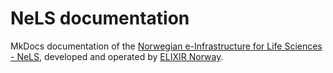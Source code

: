 # NeLS documentation

MkDocs documentation of the [Norwegian e-Infrastructure for Life Sciences - NeLS](https://nels.bioinfo.no/), developed and operated by [ELIXIR Norway](https://elixir.no).